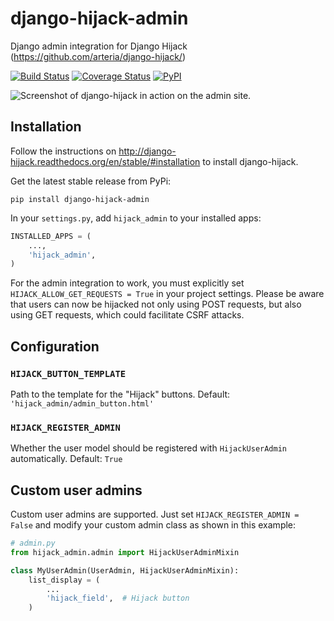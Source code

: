 # django-hijack-admin

Django admin integration for Django Hijack (https://github.com/arteria/django-hijack/)

[![Build Status](https://travis-ci.org/arteria/django-hijack-admin.svg?branch=master)](https://travis-ci.org/arteria/django-hijack-admin)
[![Coverage Status](https://coveralls.io/repos/arteria/django-hijack-admin/badge.svg?branch=master&service=github)](https://coveralls.io/github/arteria/django-hijack-admin?branch=master)
[![PyPI](https://img.shields.io/pypi/v/django-hijack-admin.svg)](https://pypi.python.org/pypi/django-hijack-admin)

![Screenshot of django-hijack in action on the admin site.](docs/admin-screenshot.png)


## Installation

Follow the instructions on http://django-hijack.readthedocs.org/en/stable/#installation to install django-hijack.

Get the latest stable release from PyPi:

    pip install django-hijack-admin

In your ``settings.py``, add ``hijack_admin`` to your installed apps:

```python
INSTALLED_APPS = (
    ...,
    'hijack_admin',
)
```

For the admin integration to work, you must explicitly set `HIJACK_ALLOW_GET_REQUESTS = True` in your project settings.
Please be aware that users can now be hijacked not only using POST requests, but also using GET requests, which could facilitate CSRF attacks.

## Configuration

### `HIJACK_BUTTON_TEMPLATE`
Path to the template for the "Hijack" buttons. Default: `'hijack_admin/admin_button.html'`

### `HIJACK_REGISTER_ADMIN`
Whether the user model should be registered with `HijackUserAdmin` automatically. Default: `True`

## Custom user admins
Custom user admins are supported. Just set `HIJACK_REGISTER_ADMIN = False` and 
modify your custom admin class as shown in this example:

```python
# admin.py
from hijack_admin.admin import HijackUserAdminMixin

class MyUserAdmin(UserAdmin, HijackUserAdminMixin):
    list_display = (
        ...
        'hijack_field',  # Hijack button
    )
```
